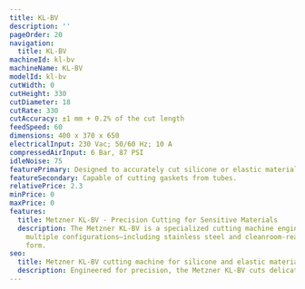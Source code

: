 ```yaml
---
title: KL-BV
description: ''
pageOrder: 20
navigation:
  title: KL-BV
machineId: kl-bv
machineName: KL-BV
modelId: kl-bv
cutWidth: 0
cutHeight: 330
cutDiameter: 18
cutRate: 330
cutAccuracy: ±1 mm + 0.2% of the cut length
feedSpeed: 60
dimensions: 400 x 370 x 650
electricalInput: 230 Vac; 50/60 Hz; 10 A
compressedAirInput: 6 Bar, 87 PSI
idleNoise: 75
featurePrimary: Designed to accurately cut silicone or elastic material.
featureSecondary: Capable of cutting gaskets from tubes.
relativePrice: 2.3
minPrice: 0
maxPrice: 0
features:
  title: Metzner KL-BV - Precision Cutting for Sensitive Materials
  description: The Metzner KL-BV is a specialized cutting machine engineered for delicate, pressure-sensitive, and elastic materials such as medical tubing, silicone hoses, flexible profiles, and gaskets. It features an ultra-thin, angled blade for clean, deformation-free cuts and offers adjustable feed speed and contact pressure for optimal control. Available in
    multiple configurations—including stainless steel and cleanroom-ready versions—the KL-BV supports both horizontal and vertical operation, making it ideal for materials that tend to stick. With cutting speeds of up to 400 cuts per minute and compatibility with punch, shear, and draw cutting tools, it delivers unmatched precision and versatility in compact
    form.
seo:
  title: Metzner KL-BV cutting machine for silicone and elastic materials
  description: Engineered for precision, the Metzner KL-BV cuts delicate tubes with minimal deformation. Adjustable pressure, angled blade, and speed control ensure clean, accurate cuts every time.
---
```

